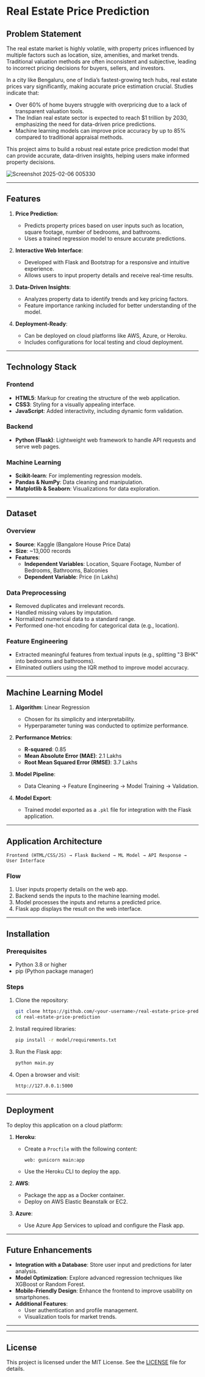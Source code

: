 # Real Estate Price Prediction

## Problem Statement 
The real estate market is highly volatile, with property prices influenced by multiple factors such as location, size, amenities, and market trends. Traditional valuation methods are often inconsistent and subjective, leading to incorrect pricing decisions for buyers, sellers, and investors.

In a city like Bengaluru, one of India’s fastest-growing tech hubs, real estate prices vary significantly, making accurate price estimation crucial. Studies indicate that:

- Over 60% of home buyers struggle with overpricing due to a lack of transparent valuation tools.
- The Indian real estate sector is expected to reach $1 trillion by 2030, emphasizing the need for data-driven price predictions.
- Machine learning models can improve price accuracy by up to 85% compared to traditional appraisal methods.
  
This project aims to build a robust real estate price prediction model that can provide accurate, data-driven insights, helping users make informed property decisions.

![Screenshot 2025-02-06 005330](https://github.com/user-attachments/assets/b0e2c296-14bd-4ddf-9fdd-ead10ea8e451)

---

## Features

1. **Price Prediction**:
   - Predicts property prices based on user inputs such as location, square footage, number of bedrooms, and bathrooms.
   - Uses a trained regression model to ensure accurate predictions.

2. **Interactive Web Interface**:
   - Developed with Flask and Bootstrap for a responsive and intuitive experience.
   - Allows users to input property details and receive real-time results.

3. **Data-Driven Insights**:
   - Analyzes property data to identify trends and key pricing factors.
   - Feature importance ranking included for better understanding of the model.

4. **Deployment-Ready**:
   - Can be deployed on cloud platforms like AWS, Azure, or Heroku.
   - Includes configurations for local testing and cloud deployment.

---

## Technology Stack

### Frontend
- **HTML5**: Markup for creating the structure of the web application.
- **CSS3**: Styling for a visually appealing interface.
- **JavaScript**: Added interactivity, including dynamic form validation.

### Backend
- **Python (Flask)**: Lightweight web framework to handle API requests and serve web pages.

### Machine Learning
- **Scikit-learn**: For implementing regression models.
- **Pandas & NumPy**: Data cleaning and manipulation.
- **Matplotlib & Seaborn**: Visualizations for data exploration.

---

## Dataset

### Overview
- **Source**: Kaggle (Bangalore House Price Data)
- **Size**: ~13,000 records
- **Features**:
  - **Independent Variables**: Location, Square Footage, Number of Bedrooms, Bathrooms, Balconies
  - **Dependent Variable**: Price (in Lakhs)

### Data Preprocessing
- Removed duplicates and irrelevant records.
- Handled missing values by imputation.
- Normalized numerical data to a standard range.
- Performed one-hot encoding for categorical data (e.g., location).

### Feature Engineering
- Extracted meaningful features from textual inputs (e.g., splitting "3 BHK" into bedrooms and bathrooms).
- Eliminated outliers using the IQR method to improve model accuracy.

---

## Machine Learning Model

1. **Algorithm**: Linear Regression
   - Chosen for its simplicity and interpretability.
   - Hyperparameter tuning was conducted to optimize performance.

2. **Performance Metrics**:
   - **R-squared**: 0.85
   - **Mean Absolute Error (MAE)**: 2.1 Lakhs
   - **Root Mean Squared Error (RMSE)**: 3.7 Lakhs

3. **Model Pipeline**:
   - Data Cleaning -> Feature Engineering -> Model Training -> Validation.

4. **Model Export**:
   - Trained model exported as a `.pkl` file for integration with the Flask application.

---

## Application Architecture

```
Frontend (HTML/CSS/JS) → Flask Backend → ML Model → API Response → User Interface
```

### Flow
1. User inputs property details on the web app.
2. Backend sends the inputs to the machine learning model.
3. Model processes the inputs and returns a predicted price.
4. Flask app displays the result on the web interface.

---

## Installation

### Prerequisites
- Python 3.8 or higher
- pip (Python package manager)

### Steps
1. Clone the repository:
   ```bash
   git clone https://github.com/<your-username>/real-estate-price-prediction.git
   cd real-estate-price-prediction
   ```

2. Install required libraries:
   ```bash
   pip install -r model/requirements.txt
   ```

3. Run the Flask app:
   ```bash
   python main.py
   ```

4. Open a browser and visit:
   ```
   http://127.0.0.1:5000
   ```

---

## Deployment

To deploy this application on a cloud platform:

1. **Heroku**:
   - Create a `Procfile` with the following content:
     ```
     web: gunicorn main:app
     ```
   - Use the Heroku CLI to deploy the app.

2. **AWS**:
   - Package the app as a Docker container.
   - Deploy on AWS Elastic Beanstalk or EC2.

3. **Azure**:
   - Use Azure App Services to upload and configure the Flask app.

---

## Future Enhancements

- **Integration with a Database**: Store user input and predictions for later analysis.
- **Model Optimization**: Explore advanced regression techniques like XGBoost or Random Forest.
- **Mobile-Friendly Design**: Enhance the frontend to improve usability on smartphones.
- **Additional Features**:
  - User authentication and profile management.
  - Visualization tools for market trends.

---


---

## License

This project is licensed under the MIT License. See the [LICENSE](LICENSE) file for details.

